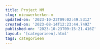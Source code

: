 ```yaml
---
title: Project NM
slug: nieuwerkerken-m
updated-on: '2023-10-23T09:02:49.531Z'
created-on: '2023-08-14T12:23:44.749Z'
published-on: '2023-10-23T09:15:21.416Z'
layout: '[categorieen].html'
tags: categorieen
---
```



